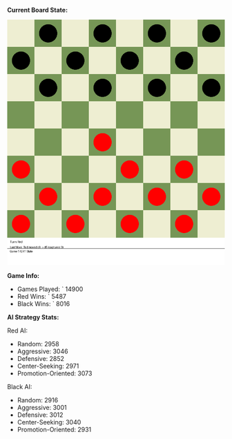 
**Current Board State:**  
<!-- START_GIF -->
![Checkers Game](./checkers_game.gif)
<!-- END_GIF -->

**Game Info:**  
- Games Played: `<!-- GAMES_PLAYED --> 14900
- Red Wins: `<!-- RED_WINS --> 5487
- Black Wins: `<!-- BLACK_WINS --> 8016

<!-- AI_STATS -->
**AI Strategy Stats:**

Red AI:
- Random: 2958
- Aggressive: 3046
- Defensive: 2852
- Center-Seeking: 2971
- Promotion-Oriented: 3073

Black AI:
- Random: 2916
- Aggressive: 3001
- Defensive: 3012
- Center-Seeking: 3040
- Promotion-Oriented: 2931
